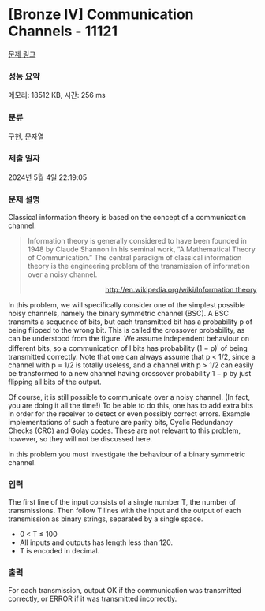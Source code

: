# [Bronze IV] Communication Channels - 11121 

[문제 링크](https://www.acmicpc.net/problem/11121) 

### 성능 요약

메모리: 18512 KB, 시간: 256 ms

### 분류

구현, 문자열

### 제출 일자

2024년 5월 4일 22:19:05

### 문제 설명

<p>Classical information theory is based on the concept of a communication channel.</p>

<blockquote>
<p>Information theory is generally considered to have been founded in 1948 by Claude Shannon in his seminal work, “A Mathematical Theory of Communication.” The central paradigm of classical information theory is the engineering problem of the transmission of information over a noisy channel.</p>

<p style="text-align:right"><a href="http://en.wikipedia.org/wiki/Information theory">http://en.wikipedia.org/wiki/Information theory</a></p>
</blockquote>

<p>In this problem, we will specifically consider one of the simplest possible noisy channels, namely the binary symmetric channel (BSC). A BSC transmits a sequence of bits, but each transmitted bit has a probability p of being flipped to the wrong bit. This is called the crossover probability, as can be understood from the figure. We assume independent behaviour on different bits, so a communication of l bits has probability (1 − p)<sup>l</sup> of being transmitted correctly. Note that one can always assume that p < 1/2, since a channel with p = 1/2 is totally useless, and a channel with p > 1/2 can easily be transformed to a new channel having crossover probability 1 − p by just flipping all bits of the output.</p>

<p>Of course, it is still possible to communicate over a noisy channel. (In fact, you are doing it all the time!) To be able to do this, one has to add extra bits in order for the receiver to detect or even possibly correct errors. Example implementations of such a feature are parity bits, Cyclic Redundancy Checks (CRC) and Golay codes. These are not relevant to this problem, however, so they will not be discussed here.</p>

<p>In this problem you must investigate the behaviour of a binary symmetric channel.</p>

### 입력 

 <p>The first line of the input consists of a single number T, the number of transmissions. Then follow T lines with the input and the output of each transmission as binary strings, separated by a single space.</p>

<ul>
	<li>0 < T ≤ 100</li>
	<li>All inputs and outputs has length less than 120.</li>
	<li>T is encoded in decimal.</li>
</ul>

### 출력 

 <p>For each transmission, output OK if the communication was transmitted correctly, or ERROR if it was transmitted incorrectly.</p>

